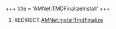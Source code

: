 +++
title = 'AMNet:TMDFinalizeInstall'
+++

1.  REDIRECT
    [AMNet:InstallTmdFinalize](AMNet:InstallTmdFinalize "wikilink")
